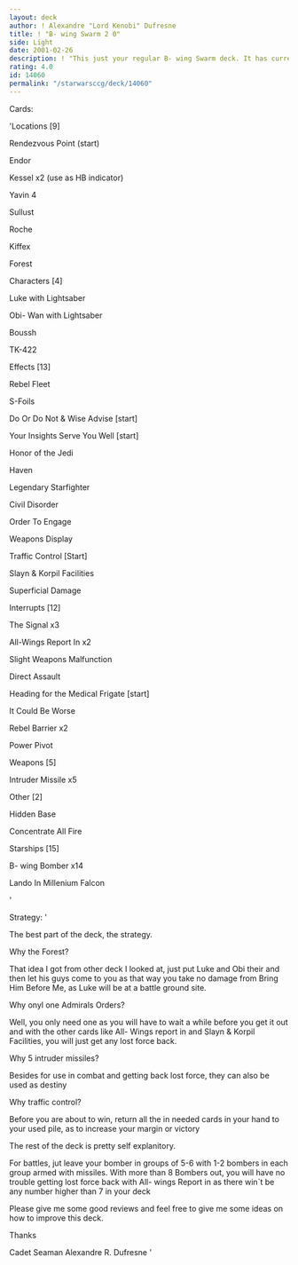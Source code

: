 ```yaml
---
layout: deck
author: ! Alexandre "Lord Kenobi" Dufresne
title: ! "B- wing Swarm 2 0"
side: Light
date: 2001-02-26
description: ! "This just your regular B- wing Swarm deck. It has currently gone 12-0, but not all those opponents were very good, a couple of them were newbies."
rating: 4.0
id: 14060
permalink: "/starwarsccg/deck/14060"
---
```

Cards: 

'Locations [9]


Rendezvous Point (start)

Endor 

Kessel x2 (use as HB indicator)

Yavin 4

Sullust

Roche

Kiffex  

Forest


Characters [4]


Luke with Lightsaber 

Obi- Wan with Lightsaber 

Boussh

TK-422


Effects [13]


Rebel Fleet

S-Foils

Do Or Do Not & Wise Advise [start] 

Your Insights Serve You Well [start]

Honor of the Jedi 

Haven

Legendary Starfighter

Civil Disorder

Order To Engage

Weapons Display 

Traffic Control [Start]

Slayn & Korpil Facilities 

Superficial Damage 


Interrupts [12]


The Signal x3

All-Wings Report In x2

Slight Weapons Malfunction 

Direct Assault  

Heading for the Medical Frigate [start]

It Could Be Worse

Rebel Barrier x2

Power Pivot


Weapons [5]


Intruder Missile x5 


Other [2]


Hidden Base

Concentrate All Fire


Starships [15]


B- wing Bomber x14 

Lando In Millenium Falcon

'

Strategy: '

The best part of the deck, the strategy.


Why the Forest?


That idea I got from other deck I looked at, just put Luke and Obi their and then let his guys come to you as that way you take no damage from Bring Him Before Me, as Luke will be at a battle ground site.


Why onyl one Admirals Orders? 


Well, you only need one as you will have to wait a while before you get it out and with the other cards like All- Wings report in and Slayn & Korpil Facilities, you will just get any lost force back.


Why 5 intruder missiles? 


Besides for use in combat and getting back lost force, they can also be used as destiny


Why traffic control?


Before you are about to win, return all the in needed cards in your hand to your used pile, as to increase your margin or victory


The rest of the deck is pretty self explanitory. 


For battles, jut leave your bomber in groups of 5-6 with 1-2 bombers in each group armed with missiles. With more than 8 Bombers out, you will have no trouble getting lost force back with All- wings Report in as there win`t be any number higher than 7 in your deck


Please give me some good reviews and feel free to give me some ideas on how to improve this deck. 


Thanks 


Cadet Seaman Alexandre R. Dufresne  '
